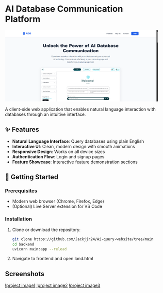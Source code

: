 # AI Database Communication Platform

![Project Screenshot](https://github.com/Jackjjr24/Ai-query-website/blob/main/frontend/banner)

A client-side web application that enables natural language interaction with databases through an intuitive interface.

## ✨ Features

- **Natural Language Interface**: Query databases using plain English
- **Interactive UI**: Clean, modern design with smooth animations
- **Responsive Design**: Works on all device sizes
- **Authentication Flow**: Login and signup pages
- **Feature Showcase**: Interactive feature demonstration sections

## 🚀 Getting Started

### Prerequisites
- Modern web browser (Chrome, Firefox, Edge)
- (Optional) Live Server extension for VS Code

### Installation
1. Clone or download the repository:
   ```bash
   git clone https://github.com/Jackjjr24/Ai-query-website/tree/main
   cd backend
   uvicorn main:app --reload

2. Navigate to frontend and open land.html

## Screenshots

[!project image1](https://github.com/Jackjjr24/Ai-query-website/blob/main/images/image1.png)
[!project image2](https://github.com/Jackjjr24/Ai-query-website/blob/main/images/image2.png)
[!project image3](https://github.com/Jackjjr24/Ai-query-website/blob/main/images/image3.png)

